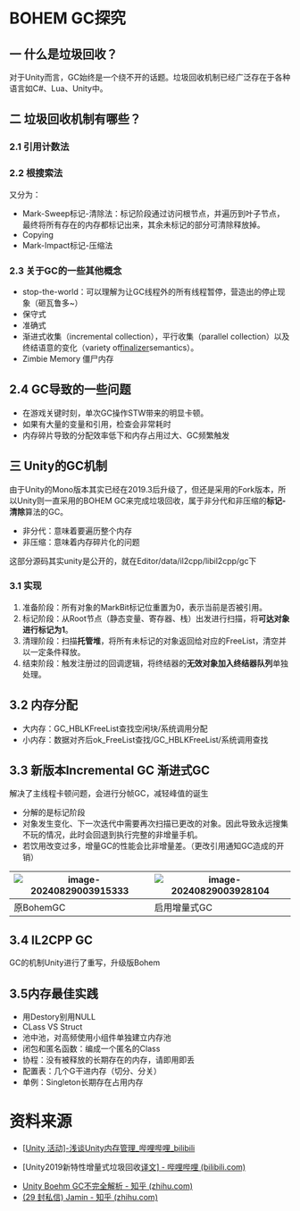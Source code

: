 # BOHEM GC探究

## 一 什么是垃圾回收？

对于Unity而言，GC始终是一个绕不开的话题。垃圾回收机制已经广泛存在于各种语言如C#、Lua、Unity中。





## 二 垃圾回收机制有哪些？

### 2.1 引用计数法


###  2.2 根搜索法
又分为：
- Mark-Sweep标记-清除法：标记阶段通过访问根节点，并遍历到叶子节点，最终将所有存在的内存都标记出来，其余未标记的部分可清除释放掉。
- Copying 
- Mark-Impact标记-压缩法

### 2.3 关于GC的一些其他概念
* stop-the-world：可以理解为让GC线程外的所有线程暂停，营造出的停止现象（砸瓦鲁多~）
* 保守式
* 准确式
* 渐进式收集（incremental collection），平行收集（parallel collection）以及终结语意的变化（variety of[finalizer](https://link.zhihu.com/?target=https%3A//baike.baidu.com/item/finalizer/0%3FfromModule%3Dlemma_inlink)semantics）。
* Zimbie Memory 僵尸内存

## 2.4 GC导致的一些问题

* 在游戏关键时刻，单次GC操作STW带来的明显卡顿。
* 如果有大量的变量和引用，检查会非常耗时
* 内存碎片导致的分配效率低下和内存占用过大、GC频繁触发

## 三 Unity的GC机制
由于Unity的Mono版本其实已经在2019.3后升级了，但还是采用的Fork版本，所以Unity则一直采用的BOHEM GC来完成垃圾回收，属于非分代和非压缩的**标记-清除**算法的GC。

* 非分代：意味着要遍历整个内存
* 非压缩：意味着内存碎片化的问题

这部分源码其实unity是公开的，就在Editor/data/il2cpp/libil2cpp/gc下

### 3.1 实现
1. 准备阶段：所有对象的MarkBit标记位重置为0，表示当前是否被引用。
2. 标记阶段：从Root节点（静态变量、寄存器、栈）出发进行扫描，将**可达对象进行标记为1**。
3. 清理阶段：扫描**托管堆**，将所有未标记的对象返回给对应的FreeList，清空并以一定条件释放。
4. 结束阶段：触发注册过的回调逻辑，将终结器的**无效对象加入终结器队列**单独处理。

## 3.2 内存分配
* 大内存：GC_HBLKFreeList查找空闲块/系统调用分配
* 小内存：数据对齐后ok_FreeList查找/GC_HBLKFreeList/系统调用查找
##  3.3 新版本Incremental GC 渐进式GC

解决了主线程卡顿问题，会进行分帧GC，减轻峰值的诞生

* 分解的是标记阶段
* 对象发生变化、下一次迭代中需要再次扫描已更改的对象。因此导致永远搜集不玩的情况，此时会回退到执行完整的非增量手机。
* 若饮用改变过多，增量GC的性能会比非增量差。（更改引用通知GC造成的开销）

| ![image-20240829003915333](https://crydustblog.oss-cn-chengdu.aliyuncs.com/image-20240829003915333.png) | ![image-20240829003928104](https://crydustblog.oss-cn-chengdu.aliyuncs.com/image-20240829003928104.png) |
| ------------------------------------------------------------ | ------------------------------------------------------------ |
| 原BohemGC                                                    | 启用增量式GC                                                 |



## 3.4 IL2CPP GC

GC的机制Unity进行了重写，升级版Bohem



## 3.5内存最佳实践

- 用Destory别用NULL
- CLass VS Struct
- 池中池，对高频使用小组件单独建立内存池
- 闭包和匿名函数：编成一个匿名的Class
- 协程：没有被释放的长期存在的内存，请即用即丢
- 配置表：几个G干进内存（切分、分关）
- 单例：Singleton长期存在占用内存

# 资料来源

* [[Unity 活动\]-浅谈Unity内存管理_哔哩哔哩_bilibili](https://www.bilibili.com/video/BV1aJ411t7N6/?vd_source=60173b91c5d0a0bed2ae426307dcc6b5)

* [Unity2019新特性增量式垃圾回收[译文\] - 哔哩哔哩 (bilibili.com)](https://www.bilibili.com/read/cv3260881/)

- [Unity Boehm GC不完全解析 - 知乎 (zhihu.com)](https://zhuanlan.zhihu.com/p/716855963)
- [(29 封私信) Jamin - 知乎 (zhihu.com)](https://www.zhihu.com/people/liang-zhi-ming-70/posts)